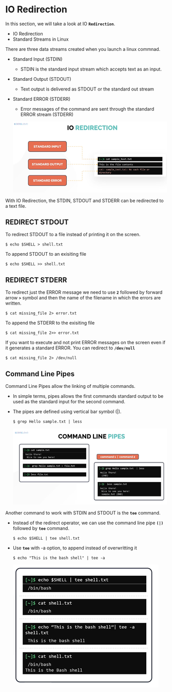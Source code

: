 # IO Redirection

In this section, we will take a look at IO **`Redirection`**.
- IO Redirection
- Standard Streams in Linux

There are three data streams created when you launch a linux commnad.
- Standard Input (STDIN)
  - STDIN is the standard input stream which accepts text as an input.
- Standard Output (STDOUT)
  - Text output is delivered as STDOUT or the standard out stream
- Standard ERROR (STDERR)
  - Error messages of the command are sent through the standard ERROR stream (STDERR)
  
  ![io](../../images/io.PNG)
  
With IO Redirection, the STDIN, STDOUT and STDERR can be redirected to a text file.

## REDIRECT STDOUT

To redirect STDOUT to a file instead of printing it on the screen.
```
$ echo $SHELL > shell.txt
```

To append STDOUT to an exisiting file
```
$ echo $SHELL >> shell.txt
```

## REDIRECT STDERR

To redirect just the ERROR message we need to use **`2`** followed by forward arrow **`>`** symbol and then the name of the filename in which the errors are written.
```
$ cat missing_file 2> error.txt
```

To append the STDERR to the exisiting file
```
$ cat missing_file 2>> error.txt
```

If you want to execute and not print ERROR messages on the screen even if it generates a standard ERROR. You can redirect to **`/dev/null`** 
```
$ cat missing_file 2> /dev/null
```

## Command Line Pipes

Command Line Pipes allow the linking of multiple commands.
- In simple terms, pipes allows the first commands standard output to be used as the standard input for the second command.
- The pipes are defined using vertical bar symbol (|).

  ```
  $ grep Hello sample.txt | less 
  ```
    ![pipe](../../images/pipe.PNG)
    
Another command to work with STDIN and STDOUT is the **`tee`** command.
- Instead of the redirect operator, we can use the command line pipe **`(|)`** followed by **`tee`** command.
  ```
  $ echo $SHELL | tee shell.txt
  ```
     
 - Use **`tee`** with -a option, to append instead of overwritting it
   ```
   $ echo "This is the bash shell" | tee -a
   ```
   
      ![tee](../../images/tee.PNG)
  
